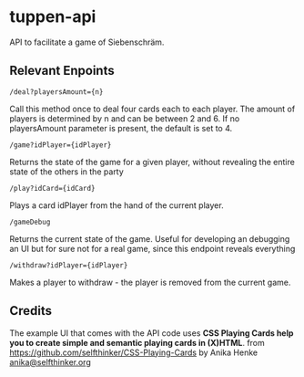 # tuppen-api
API to facilitate a game of Siebenschräm. 

## Relevant Enpoints

`/deal?playersAmount={n}`

Call this method once to deal four cards each to each player. The amount of players is determined by n and can be between 2 and 6. If no playersAmount parameter is present, the default is set to 4.

`/game?idPlayer={idPlayer}`

Returns the state of the game for a given player, without revealing the entire state of the others in the party

`/play?idCard={idCard}`

Plays a card idPlayer from the hand of the current player.

`/gameDebug`

Returns the current state of the game.
Useful for developing an debugging an UI but for sure not for a real game, since this endpoint reveals everything

`/withdraw?idPlayer={idPlayer}`

Makes a player to withdraw - the player is removed from the current game.

## Credits

The example UI that comes with the API code uses **CSS Playing Cards help you to create simple and semantic playing cards in (X)HTML**.
from https://github.com/selfthinker/CSS-Playing-Cards by Anika Henke anika@selfthinker.org
